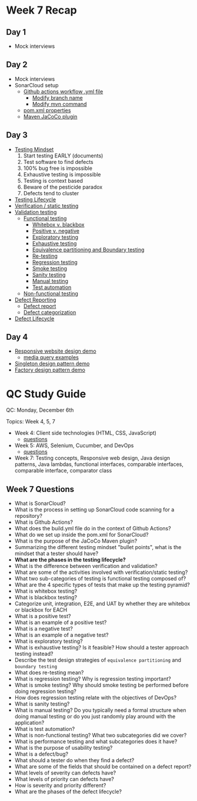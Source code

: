 # Week 7 Recap

## Day 1
- Mock interviews

## Day 2
- Mock interviews
- SonarCloud setup
    - [Github actions workflow .yml file](https://github.com/211018jwa/student-management-app-sprint1/blob/main/.github/workflows/build.yml)
        - [Modify branch name](https://github.com/211018jwa/student-management-app-sprint1/blob/main/.github/workflows/build.yml#L5)
        - [Modify mvn command](https://github.com/211018jwa/student-management-app-sprint1/blob/main/.github/workflows/build.yml#L36)
    - [pom.xml properties](https://github.com/211018jwa/student-management-app-sprint1/blob/main/gradify/pom.xml#L13-L15)
    - [Maven JaCoCo plugin](https://github.com/211018jwa/student-management-app-sprint1/blob/main/gradify/pom.xml#L74-L92)

## Day 3
- [Testing Mindset](https://github.com/211018jwa/training/blob/main/week-7/day-3/testing.md#testing-mindset)
    1. Start testing EARLY (documents)
    2. Test software to find defects
    3. 100% bug free is impossible
    4. Exhaustive testing is impossible
    5. Testing is context based
    6. Beware of the pesticide paradox
    7. Defects tend to cluster
- [Testing Lifecycle](https://github.com/211018jwa/training/blob/main/week-7/day-3/testing.md#testing-lifecycle)
- [Verification / static testing](https://github.com/211018jwa/training/blob/main/week-7/day-3/testing.md#verification)
- [Validation testing](https://github.com/211018jwa/training/blob/main/week-7/day-3/testing.md#validation)
    - [Functional testing](https://github.com/211018jwa/training/blob/main/week-7/day-3/testing.md#functional-testing)
        - [Whitebox v. blackbox](https://github.com/211018jwa/training/blob/main/week-7/day-3/testing.md#whitebox-v-blackbox-testing)
        - [Positive v. negative](https://github.com/211018jwa/training/blob/main/week-7/day-3/testing.md#positive--negative-testing)
        - [Exploratory testing](https://github.com/211018jwa/training/blob/main/week-7/day-3/testing.md#exploratory-testing)
        - [Exhaustive testing](https://github.com/211018jwa/training/blob/main/week-7/day-3/testing.md#exhaustive-testing)
        - [Equivalence partitioning and Boundary testing](https://github.com/211018jwa/training/blob/main/week-7/day-3/testing.md#equivalence-partitioning--boundary-testing)
        - [Re-testing](https://github.com/211018jwa/training/blob/main/week-7/day-3/testing.md#re-testing)
        - [Regression testing](https://github.com/211018jwa/training/blob/main/week-7/day-3/testing.md#regression-testing)
        - [Smoke testing](https://github.com/211018jwa/training/blob/main/week-7/day-3/testing.md#smoke-testing)
        - [Sanity testing](https://github.com/211018jwa/training/blob/main/week-7/day-3/testing.md#sanity-testing)
        - [Manual testing](https://github.com/211018jwa/training/blob/main/week-7/day-3/testing.md#manual-testing)
        - [Test automation](https://github.com/211018jwa/training/blob/main/week-7/day-3/testing.md#test-automation)
    - [Non-functional testing](https://github.com/211018jwa/training/blob/main/week-7/day-3/testing.md#non-functional-testing)
- [Defect Reporting](https://github.com/211018jwa/training/blob/main/week-7/day-3/testing.md#defects-and-defect-reporting)
    - [Defect report](https://github.com/211018jwa/training/blob/main/week-7/day-3/testing.md#defect-report)
    - [Defect categorization](https://github.com/211018jwa/training/blob/main/week-7/day-3/testing.md#defect-categorization)
- [Defect Lifecycle](https://github.com/211018jwa/training/blob/main/week-7/day-3/testing.md#defect-lifecycle)

## Day 4
- [Responsive website design demo](https://github.com/211018jwa/training/tree/main/week-7/day-4/responsive-design)
    - [media query examples](https://github.com/211018jwa/training/blob/main/week-7/day-4/responsive-design/style.css#L95-L142)
- [Singleton design pattern demo](https://github.com/211018jwa/training/blob/main/week-7/day-4/singleton-design-pattern-demo/src/com/revature/demo/Singleton.java#L18-L36)
- [Factory design pattern demo](https://github.com/211018jwa/training/blob/main/week-7/day-4/factory-design-pattern-demo/src/com/revature/demo/AnimalFactory.java#L3-L27)

# QC Study Guide
QC: Monday, December 6th

Topics: Week 4, 5, 7
- Week 4: Client side technologies (HTML, CSS, JavaScript)
    - [questions](https://github.com/211018jwa/training/blob/main/recaps/week-4-recap.md#questions)
- Week 5: AWS, Selenium, Cucumber, and DevOps
    - [questions](https://github.com/211018jwa/training/blob/main/recaps/week-5-recap.md#questions)
- Week 7: Testing concepts, Responsive web design, Java design patterns, Java lambdas, functional interfaces, comparable interfaces, comparable interface, comparator class

## Week 7 Questions
* What is SonarCloud?
* What is the process in setting up SonarCloud code scanning for a repository?
* What is Github Actions?
* What does the build.yml file do in the context of Github Actions?
* What do we set up inside the pom.xml for SonarCloud?
* What is the purpose of the JaCoCo Maven plugin?
* Summarizing the different testing mindset "bullet points", what is the mindset that a tester should have?
* **What are the phases in the testing lifecycle?**
* What is the difference between verification and validation?
* What are some of the activities involved with verification/static testing?
* What two sub-categories of testing is functional testing composed of?
* What are the 4 specific types of tests that make up the testing pyramid?
* What is whitebox testing?
* What is blackbox testing?
* Categorize unit, integration, E2E, and UAT by whether they are whitebox or blackbox for EACH
* What is a positive test?
* What is an example of a positive test?
* What is a negative test?
* What is an example of a negative test?
* What is exploratory testing?
* What is exhaustive testing? Is it feasible? How should a tester approach testing instead?
* Describe the test design strategies of `equivalence partitioning` and `boundary testing`
* What does re-testing mean?
* What is regression testing? Why is regression testing important?
* What is smoke testing? Why should smoke testing be performed before doing regression testing?
* How does regression testing relate with the objectives of DevOps?
* What is sanity testing?
* What is manual testing? Do you typically need a formal structure when doing manual testing or do you just randomly play around with the application?
* What is test automation?
* What is non-functional testing? What two subcategories did we cover?
* What is performance testing and what subcategories does it have?
* What is the purpose of usability testing?
* What is a defect/bug?
* What should a tester do when they find a defect?
* What are some of the fields that should be contained on a defect report?
* What levels of severity can defects have?
* What levels of priority can defects have?
* How is severity and priority different?
* What are the phases of the defect lifecycle?